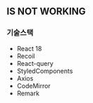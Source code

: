 ## IS NOT WORKING

### 기술스택
- React 18
- Recoil
- React-query
- StyledComponents
- Axios
- CodeMirror
- Remark
